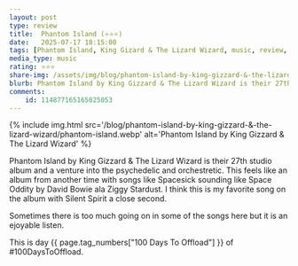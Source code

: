 ```yaml
---
layout: post
type: review
title:  Phantom Island (⭐⭐⭐)
date:   2025-07-17 18:15:00
tags: [Phantom Island, King Gizard & The Lizard Wizard, music, review, media, '100 Days To Offload']
media_type: music
rating: ⭐⭐⭐
share-img: /assets/img/blog/phantom-island-by-king-gizzard-&-the-lizard-wizard/phantom-island.webp
blurb: Phantom Island by King Gizzard & The Lizard Wizard is their 27th studio albumm and a venture into the psychedelic and orchestretic.
comments: 
    id: 114877165165825053
---
```


{% include img.html src='/blog/phantom-island-by-king-gizzard-&-the-lizard-wizard/phantom-island.webp' alt='Phantom Island by King Gizzard & The Lizard Wizard' %}

Phantom Island by King Gizzard & The Lizard Wizard is their 27th studio album and a venture into the psychedelic and orchestretic. This feels like an album from another time with songs like Spacesick sounding like Space Oddity by David Bowie ala Ziggy Stardust. I think this is my favorite song on the album with Silent Spirit a close second.

Sometimes there is too much going on in some of the songs here but it is an ejoyable listen.

This is day {{ page.tag_numbers["100 Days To Offload"] }}  of #100DaysToOffload.
